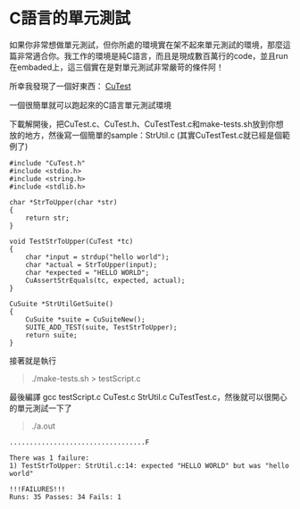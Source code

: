 # C語言的單元測試

如果你非常想做單元測試，但你所處的環境實在架不起來單元測試的環境，那麼這篇非常適合你。我工作的環境是純C語言，而且是現成數百萬行的code，並且run在embaded上，這三個實在是對單元測試非常嚴苛的條件阿！

所幸我發現了一個好東西：
[CuTest](http://sourceforge.net/projects/cutest/?source=dlp)

一個很簡單就可以跑起來的C語言單元測試環境

下載解開後，把CuTest.c、CuTest.h、CuTestTest.c和make-tests.sh放到你想放的地方，然後寫一個簡單的sample：StrUtil.c (其實CuTestTest.c就已經是個範例了)
```
#include "CuTest.h"
#include <stdio.h>
#include <string.h>
#include <stdlib.h>

char *StrToUpper(char *str)
{
	return str;
}

void TestStrToUpper(CuTest *tc)
{
	char *input = strdup("hello world");
	char *actual = StrToUpper(input);
	char *expected = "HELLO WORLD";
	CuAssertStrEquals(tc, expected, actual);
}

CuSuite *StrUtilGetSuite()
{
	CuSuite *suite = CuSuiteNew();
	SUITE_ADD_TEST(suite, TestStrToUpper);
	return suite;
}
```
接著就是執行 
> ./make-tests.sh > testScript.c

最後編譯 gcc testScript.c CuTest.c StrUtil.c CuTestTest.c，然後就可以很開心的單元測試一下了
> ./a.out

```
..................................F

There was 1 failure:
1) TestStrToUpper: StrUtil.c:14: expected "HELLO WORLD" but was "hello world"

!!!FAILURES!!!
Runs: 35 Passes: 34 Fails: 1
```

